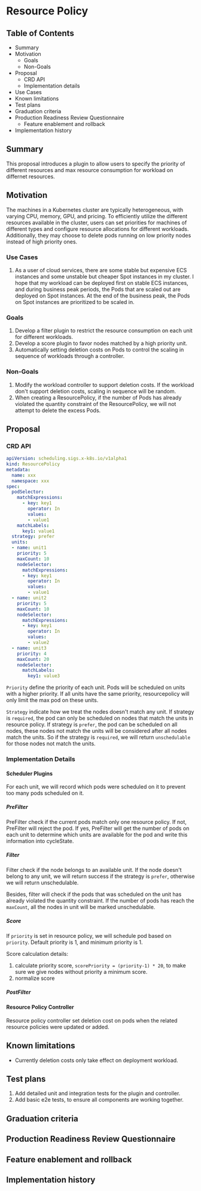 # Resource Policy

## Table of Contents

- Summary
- Motivation
   - Goals
   - Non-Goals
- Proposal
   - CRD API
   - Implementation details
- Use Cases
- Known limitations
- Test plans
- Graduation criteria
- Production Readiness Review Questionnaire
   - Feature enablement and rollback
- Implementation history

## Summary
This proposal introduces a plugin to allow users to specify the priority of different resources and max resource consumption for workload on differnet resources.

## Motivation
The machines in a Kubernetes cluster are typically heterogeneous, with varying CPU, memory, GPU, and pricing. To efficiently utilize the different resources available in the cluster, users can set priorities for machines of different types and configure resource allocations for different workloads. Additionally, they may choose to delete pods running on low priority nodes instead of high priority ones. 

### Use Cases

1. As a user of cloud services, there are some stable but expensive ECS instances and some unstable but cheaper Spot instances in my cluster. I hope that my workload can be deployed first on stable ECS instances, and during business peak periods, the Pods that are scaled out are deployed on Spot instances. At the end of the business peak, the Pods on Spot instances are prioritized to be scaled in.

### Goals

1. Develop a filter plugin to restrict the resource consumption on each unit for different workloads.
2. Develop a score plugin to favor nodes matched by a high priority unit.
3. Automatically setting deletion costs on Pods to control the scaling in sequence of workloads through a controller.

### Non-Goals

1. Modify the workload controller to support deletion costs. If the workload don't support deletion costs, scaling in sequence will be random.
2. When creating a ResourcePolicy, if the number of Pods has already violated the quantity constraint of the ResourcePolicy, we will not attempt to delete the excess Pods.


## Proposal

### CRD API
```yaml
apiVersion: scheduling.sigs.x-k8s.io/v1alpha1
kind: ResourcePolicy
metadata:
  name: xxx
  namespace: xxx
spec:
  podSelector:
    matchExpressions:
      - key: key1
        operator: In
        values:
        - value1
    matchLabels:
      key1: value1
  strategy: prefer
  units:
  - name: unit1
    priority: 5
    maxCount: 10
    nodeSelector:
      matchExpressions:
      - key: key1
        operator: In
        values:
        - value1
  - name: unit2
    priority: 5
    maxCount: 10
    nodeSelector:
      matchExpressions:
      - key: key1
        operator: In
        values:
        - value2
  - name: unit3
    priority: 4
    maxCount: 20
    nodeSelector:
      matchLabels:
        key1: value3
```

`Priority` define the priority of each unit. Pods will be scheduled on units with a higher priority. 
If all units have the same priority, resourcepolicy will only limit the max pod on these units.

`Strategy` indicate how we treat the nodes doesn't match any unit. 
If strategy is `required`, the pod can only be scheduled on nodes that match the units in resource policy. 
If strategy is `prefer`, the pod can be scheduled on all nodes, these nodes not match the units will be 
considered after all nodes match the units. So if the strategy is `required`, we will return `unschedulable` 
for those nodes not match the units.

### Implementation Details


#### Scheduler Plugins

For each unit, we will record which pods were scheduled on it to prevent too many pods scheduled on it.

##### PreFilter
PreFilter check if the current pods match only one resource policy. If not, PreFilter will reject the pod.
If yes, PreFilter will get the number of pods on each unit to determine which units are available for the pod
and write this information into cycleState.

##### Filter
Filter check if the node belongs to an available unit. If the node doesn't belong to any unit, we will return
success if the strategy is `prefer`, otherwise we will return unschedulable.

Besides, filter will check if the pods that was scheduled on the unit has already violated the quantity constraint.
If the number of pods has reach the `maxCount`, all the nodes in unit will be marked unschedulable.

##### Score
If `priority` is set in resource policy, we will schedule pod based on `priority`. Default priority is 1, and minimum priority is 1.

Score calculation details: 

1. calculate priority score, `scorePriority = (priority-1) * 20`, to make sure we give nodes without priority a minimum score.
2. normalize score

##### PostFilter


#### Resource Policy Controller
Resource policy controller set deletion cost on pods when the related resource policies were updated or added.

## Known limitations

- Currently deletion costs only take effect on deployment workload.

## Test plans

1. Add detailed unit and integration tests for the plugin and controller.
2. Add basic e2e tests, to ensure all components are working together.
   
## Graduation criteria

## Production Readiness Review Questionnaire

## Feature enablement and rollback

## Implementation history


